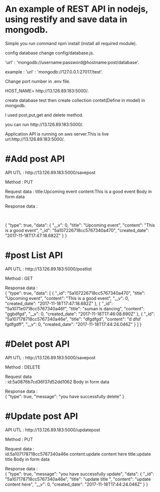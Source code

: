 # An example of REST API in nodejs, using restify and save data in mongodb.
<p>Simple you run command npm install (install all required module).</p>
<p>config database change config/database.js. </p>
<p>'url' : 'mongodb://username:password@hostname:post/database'. </p>
<p>example : 'url' : 'mongodb://127.0.0.1:27017/test'.</p>
<p>Change port number in .env file.</p>
<p>HOST_NAME= http://13.126.89.183:5000/. </p>
<p>create database test then create collection contet(Define in model) in mongodb.</p>
<p>I used post,put,get and delete method.</p>
<p>you can run http://13.126.89.183:5000/.</p>
<p>Application API is running on aws server.This is live url:http://13.126.89.183:5000/.</p>

<h1>#Add post API</h1>
 <p>API UTL : http://13.126.89.183:5000/savepost </p>
<p> Method : PUT
 <p>Request data  : title:Upcoming event
				 content:This is a good event 
				 Body in form data</p>
<p>Response data :</p>
<br/>
<p> {
    "type": true,
    "data": {
        "__v": 0,
        "title": "Upcoming event",
        "content": "This is a good event",
        "_id": "5a107226718cc5767340a470",
        "created_date": "2017-11-18T17:47:18.682Z"
    }
}</p>
 <h1>#post List  API</h1>
 <p>API UTL : http://13.126.89.183:5000/postlist </p>
 <p>Method : GET</p>
<p>Response data :</br>{
    "type": true,
    "data": [
        {
            "_id": "5a107226718cc5767340a470",
            "title": "Upcoming event",
            "content": "This is a good event",
            "__v": 0,
            "created_date": "2017-11-18T17:47:18.682Z"
        },
        {
            "_id": "5a1071e0718cc5767340a46f",
            "title": "suman  is dancing",
            "content": "ggbdfgd",
            "__v": 0,
            "created_date": "2017-11-18T17:46:08.690Z"
        },
        {
            "_id": "5a107178718cc5767340a46e",
            "title": "dfgdfgd",
            "content": "d dfsf fgdfgdff",
            "__v": 0,
            "created_date": "2017-11-18T17:44:24.046Z"
        }
    ]
}</p>

<h1>#Delet post API</h1>
 <p>API UTL : http://13.126.89.183:5000/savepost </p>
 <p>Method : DELETE</p>
 <p>Request data </br> : id:5a0876b7cd36f37d52dd1062 
				 Body in form data</p>
<p>Response data :</br> {
    "type": true,
    "message": "you have successfully delete"
}</p>

<h1>#Update post API</h1>
 <p>API UTL : http://13.126.89.183:5000/updatepost</p>
 <p>Method : PUT</p>
 <p>Request data  :</br> id:5a107178718cc5767340a46e
				content:update content here
				title:update title 
				 Body in form data</p>
<p>Response data :</br> {
    "type": true,
    "message": "you have successfully update",
    "data": {
        "_id": "5a107178718cc5767340a46e",
        "title": "update title ",
        "content": "update content here",
        "__v": 0,
        "created_date": "2017-11-18T17:44:24.046Z"
    }
}</p>